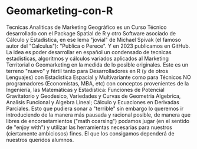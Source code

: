 # Geomarketing-con-R
Tecnicas Analiticas de Marketing Geográfico es un Curso Técnico desarrollado con el Package Spatial de R y otro Software asociado de Cálculo y Estadística, en ese lema "jovial"
 de Michael Spivak (el famoso autor del "Calculus"): "Publica o Perece". Y en 2023 publicamos en GitHub.
La idea es poder desarrollar en español un condensado de tecnicas estadísticas, algoritmos y cálculos variados aplicados al Marketing Territorial o Geomarketing
en la medida de lo posible originales. Este es un terreno "nuevo" y fértil tanto para Desarrolladores en R (y de otros Lenguajes) con Estadistica Espacial y Multivariante como para Técnicos NO programadores (Economistas, MBA, etc) con conceptos provenientes de la Ingeniería, las Matemáticas y Estadística: Funciones de Potencial Gravitatorio y Geodesico, Variedades y Curvas de Geometria Algebrica, Analisis Funcional y Algebra Lineal; Cálculo y Ecuaciones en Derivadas Parciales.
Esto que pudiera sonar a "terrible" sin embargo lo queremos ir introduciendo de la manera más pausada y racional posible, de manera que libres de encorsetamientos ("math coarsing") podamos jugar (en el sentido de "enjoy with") y utilizar las herramientas necesarias para nuestros (ciertamente ambiciosos) fines.
El que los consigamos dependerá de nuestros queridos alumnos.

